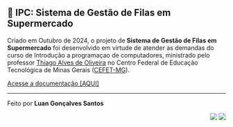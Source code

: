 <section>   
    <h1>📢 IPC: Sistema de Gestão de Filas em Supermercado</h1>   
    <p>
        Criado em Outubro de 2024, o projeto de<strong> Sistema de Gestão de Filas em Supermercado</strong> foi desenvolvido em virtude de atender as demandas do curso de Introdução a programaçao de computadores, ministrado pelo professor <a href="https://www.linkedin.com/in/tiagofga/" target="_blank">Thiago Alves de Oliveira</a> no Centro Federal de Educação Tecnológica de Minas Gerais (<a href="https://www.divinopolis.cefetmg.br/" target="_blank">CEFET-MG</a>).
    </p>
    <p>
        <a href="https://github.com/LuanLuL/IPC--Trabalho-Complemention/blob/master/documentation/Trabalho_1.pdf" target="_blank">Acesse a documentação [AQUI]</a>
    </p>
</section>
</section>
<section>
    <hr size="0.5">
    <div>
          <p>
           Feito por <strong>Luan Gonçalves Santos</strong>     
         </p>
         <p align="right">
          <a href="https://www.linkedin.com/in/luan-santos-9bb01920b/" taget="_blank"><img src="https://img.shields.io/badge/LinkedIn-0077B5?style=for-the-badge&logo=linkedin&logoColor=white"></a>
        <a href="https://www.instagram.com/luann_gsantos/" taget="_blank"><img src="https://img.shields.io/badge/Instagram-E4405F?style=for-the-badge&logo=instagram&logoColor=white"></a>
        <p>
    </div>
</section>